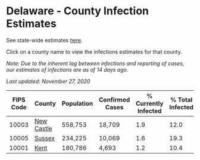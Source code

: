 # Delaware - County Infection Estimates

See state-wide estimates [here](/infections/us-de).

Click on a county name to view the infections estimates for that county.

*Note: Due to the inherent lag between infections and reporting of cases, our estimates of infections are as of 14 days ago.*

*Last updated: November 27, 2020*

|   FIPS Code |                   County |   Population |   Confirmed Cases |   % Currently Infected |   % Total Infected |
|-------------|--------------------------|--------------|-------------------|------------------------|--------------------|
|       10003 | [New Castle](new-castle) |      558,753 |            18,709 |                    1.9 |               12.0 |
|       10005 |         [Sussex](sussex) |      234,225 |            10,069 |                    1.6 |               19.3 |
|       10001 |             [Kent](kent) |      180,786 |             4,693 |                    1.2 |               10.4 |